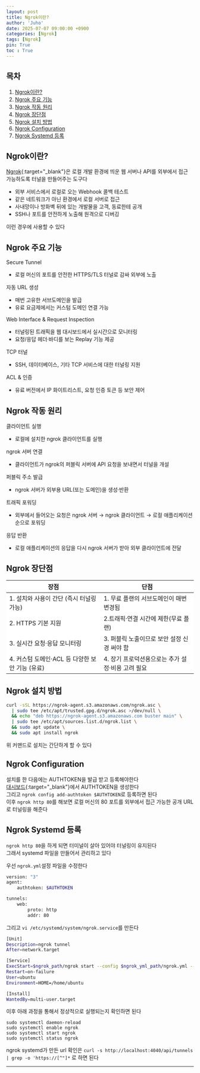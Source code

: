 ```yaml
---
layout: post
title: Ngrok이란?
author: 'Juho'
date: 2025-07-07 09:00:00 +0900
categories: [Ngrok]
tags: [Ngrok]
pin: True
toc : True
---
```


<style>
  th{
    font-weight: bold;
    text-align: center;
    background-color: white;
  }
  td{
    background-color: white;
  }

</style>

## 목차  
1. [Ngrok이란?](#ngrok이란)  
2. [Ngrok 주요 기능](#ngrok-주요-기능)  
3. [Ngrok 작동 원리](#ngrok-작동-원리)  
4. [Ngrok 장단점](#ngrok-장단점)  
5. [Ngrok 설치 방법](#ngrok-설치-방법)
6. [Ngrok Configuration](#ngrok-configuration)
7. [Ngrok Systemd 등록](#ngrok-systemd-등록)
  

## Ngrok이란?
[Ngrok](https://ngrok.com/){:target="_blank"}은 로컬 개발 환경에 띄운 웹 서버나 API를 외부에서 접근 가능하도록 터널을 만들어주는 도구다  
- 외부 서비스에서 로컬로 오는 Webhook 콜백 테스트  
- 같은 네트워크가 아닌 환경에서 로컬 서버로 접근  
- 사내망이나 방화벽 뒤에 있는 개발물을 고객, 동료한테 공개   
- SSH나 포트를 안전하게 노출해 원격으로 디버깅  
  
이런 경우에 사용할 수 있다  

## Ngrok 주요 기능  
Secure Tunnel  
- 로컬 머신의 포트를 안전한 HTTPS/TLS 터널로 감싸 외부에 노출  
  
자동 URL 생성  
- 매번 고유한 서브도메인을 발급  
- 유료 요금제에서는 커스텀 도메인 연결 가능  
  
Web Interface & Request Inspection  
- 터널링된 트래픽을 웹 대시보드에서 실시간으로 모니터링  
- 요청/응답 헤더·바디를 보는 Replay 기능 제공  

TCP 터널  
- SSH, 데이터베이스, 기타 TCP 서비스에 대한 터널링 지원  
  
ACL & 인증  
- 유료 버전에서 IP 화이트리스트, 요청 인증 토큰 등 보안 제어  
    
## Ngrok 작동 원리  
클라이언트 실행
- 로컬에 설치한 ngrok 클라이언트를 실행  

ngrok 서버 연결  
- 클라이언트가 ngrok의 퍼블릭 서버에 API 요청을 보내면서 터널을 개설  

퍼블릭 주소 발급 
- ngrok 서버가 외부용 URL(또는 도메인)을 생성·반환  

트래픽 포워딩  
- 외부에서 들어오는 요청은 ngrok 서버 → ngrok 클라이언트 → 로컬 애플리케이션 순으로 포워딩  

응답 반환  
- 로컬 애플리케이션의 응답을 다시 ngrok 서버가 받아 외부 클라이언트에 전달  

## Ngrok 장단점  
  
| 장점 | 단점 |
| --- | --- |
| 1. 설치와 사용이 간단 (즉시 터널링 가능) |  1. 무료 플랜의 서브도메인이 매번 변경됨 |
| 2. HTTPS 기본 지원 |  2.트래픽·연결 시간에 제한(무료 플랜) |
| 3. 실시간 요청·응답 모니터링 |  3. 퍼블릭 노출이므로 보안 설정 신경 써야 함 |
| 4. 커스텀 도메인·ACL 등 다양한 보안 기능 (유료) | 4. 장기 프로덕션용으로는 추가 설정·비용 고려 필요 |


## Ngrok 설치 방법  
```bash
curl -sSL https://ngrok-agent.s3.amazonaws.com/ngrok.asc \
  | sudo tee /etc/apt/trusted.gpg.d/ngrok.asc >/dev/null \
  && echo "deb https://ngrok-agent.s3.amazonaws.com buster main" \
  | sudo tee /etc/apt/sources.list.d/ngrok.list \
  && sudo apt update \
  && sudo apt install ngrok
```
위 커맨드로 설치는 간단하게 할 수 있다  

## Ngrok Configuration
설치를 한 다음에는 AUTHTOKEN을 발급 받고 등록해야한다  
[대시보드](https://dashboard.ngrok.com/get-started/your-authtoken){:target="_blank"}에서 AUTHTOKEN을 생성한다  
그리고 `ngrok config add-authtoken $AUTHTOKEN`로 등록하면 된다  
이후 `ngrok http 80`를 해보면 로컬 머신의 80 포트를 외부에서 접근 가능한 공개 URL로 터널링을 해준다  

## Ngrok Systemd 등록
`ngrok http 80`을 하게 되면 터미널이 살아 있어야 터널링이 유지된다  
그래서 systemd 파일을 만들어서 관리하고 있다  

우선 `ngrok.yml`설정 파일을 수정한다
```bash
version: "3"
agent:
    authtoken: $AUTHTOKEN

tunnels:
    web:
        proto: http
        addr: 80                    
```

그리고 `vi /etc/systemd/system/ngrok.service`를 만든다   
```bash
[Unit]
Description=ngrok tunnel
After=network.target

[Service]
ExecStart=$ngrok_path/ngrok start --config $ngrok_yml_path/ngrok.yml --all
Restart=on-failure
User=ubuntu
Environment=HOME=/home/ubuntu

[Install]
WantedBy=multi-user.target
```

이후 아래 과정을 통해서 정상적으로 실행되는지 확인하면 된다  
```
sudo systemctl daemon-reload
sudo systemctl enable ngrok
sudo systemctl start ngrok
sudo systemctl status ngrok
```

ngrok systemd가 만든 url 확인은 `curl -s http://localhost:4040/api/tunnels | grep -o 'https://[^"]*` 로 하면 된다  

---  
  


